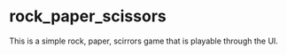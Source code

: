 # rock_paper_scissors

This is a simple rock, paper, scirrors game that is playable through the UI. 
